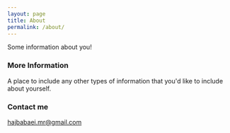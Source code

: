```yaml
---
layout: page
title: About
permalink: /about/
---
```


Some information about you!

### More Information

A place to include any other types of information that you'd like to include about yourself.

### Contact me

[hajbabaei.mr@gmail.com](mailto:hajbabaei.mr@gmail.com)
